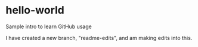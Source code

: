 # hello-world
Sample intro to learn GitHub usage

I have created a new branch, "readme-edits", and am making edits into this.
